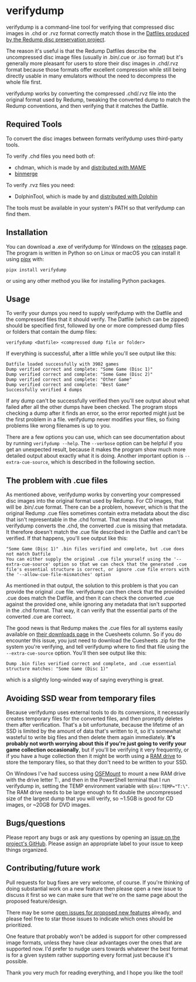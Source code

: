 # verifydump

verifydump is a command-line tool for verifying that compressed disc images in .chd or .rvz format correctly match those in the [Datfiles produced by the Redump disc preservation project](http://redump.org/downloads/).

The reason it's useful is that the Redump Datfiles describe the uncompressed disc image files (usually in .bin/.cue or .iso format) but it's generally more pleasant for users to store their disc images in .chd/.rvz format because those formats offer excellent compression while still being directly usable in many emulators without the need to decompress the whole file first.

verifydump works by converting the compressed .chd/.rvz file into the original format used by Redump, tweaking the converted dump to match the Redump conventions, and then verifying that it matches the Datfile.

## Required Tools

To convert the disc images between formats verifydump uses third-party tools.

To verify .chd files you need both of:
- chdman, which is made by and [distributed with MAME](https://www.mamedev.org/release.html)
- [binmerge](https://github.com/putnam/binmerge)

To verify .rvz files you need:
- DolphinTool, which is made by and [distributed with Dolphin](https://dolphin-emu.org/download/)

The tools must be available in your system's PATH so that verifydump can find them.

## Installation

You can download a .exe of verifydump for Windows on the [releases](releases) page. The program is written in Python so on Linux or macOS you can install it using [pipx](https://pypa.github.io/pipx/) with:
```Shell
pipx install verifydump
```
or using any other method you like for installing Python packages.

## Usage

To verify your dumps you need to supply verifydump with the Datfile and the compressed files that it should verify. The Datfile (which can be zipped) should be specified first, followed by one or more compressed dump files or folders that contain the dump files:
```Shell
verifydump <Datfile> <compressed dump file or folder>
```

If everything is successful, after a little while you'll see output like this:
```
Datfile loaded successfully with 3902 games
Dump verified correct and complete: "Some Game (Disc 1)"
Dump verified correct and complete: "Some Game (Disc 2)"
Dump verified correct and complete: "Other Game"
Dump verified correct and complete: "Best Game"
Successfully verified 4 dumps
```

If any dump can't be successfully verified then you'll see output about what failed after all the other dumps have been checked. The program stops checking a dump after it finds an error, so the error reported might just be the first problem in a file. verifydump never modifies your files, so fixing problems like wrong filenames is up to you.

There are a few options you can use, which can see documentation about by running `verifydump --help`. The `--verbose` option can be helpful if you get an unexpected result, because it makes the program show much more detailed output about exactly what it is doing. Another important option is `--extra-cue-source`, which is described in the following section.

## The problem with .cue files

As mentioned above, verifydump works by converting your compressed disc images into the original format used by Redump. For CD images, that will be .bin/.cue format. There can be a problem, however, which is that the original Redump .cue files sometimes contain extra metadata about the disc that isn't representable in the .chd format. That means that when verifydump converts the .chd, the converted .cue is missing that metadata. It therefore doesn't match the .cue file described in the Datfile and can't be verified. If that happens, you'll see output like this:
```
"Some Game (Disc 1)" .bin files verified and complete, but .cue does not match Datfile
You can either supply the original .cue file yourself using the '--extra-cue-source' option so that we can check that the generated .cue file's essential structure is correct, or ignore .cue file errors with the '--allow-cue-file-mismatches' option
```

As mentioned in that output, the solution to this problem is that you can provide the original .cue file. verifydump can then check that the provided .cue does match the Datfile, and then it can check the converted .cue against the provided one, while ignoring any metadata that isn't supported in the .chd format. That way, it can verify that the essential parts of the converted .cue are correct.

The good news is that Redump makes the .cue files for all systems easily available on [their downloads page](http://redump.org/downloads/) in the Cuesheets column. So if you do encounter this issue, you just need to download the Cuesheets .zip for the system you're verifying, and tell verifydump where to find that file using the `--extra-cue-source` option. You'll then see output like this:
```
Dump .bin files verified correct and complete, and .cue essential structure matches: "Some Game (Disc 1)"
```
which is a slightly long-winded way of saying everything is great.

## Avoiding SSD wear from temporary files

Because verifydump uses external tools to do its conversions, it necessarily creates temporary files for the converted files, and then promptly deletes them after verification. That's a bit unfortunate, because the lifetime of an SSD is limited by the amount of data that's written to it, so it's somewhat wasteful to write big files and then delete them again immediately. **It's probably not worth worrying about this if you're just going to verify your game collection occasionally**, but if you'll be verifying it very frequently, or if you have a huge collection then it might be worth using a [RAM drive](https://en.wikipedia.org/wiki/RAM_drive) to store the temporary files, so that they don't need to be written to your SSD.

On Windows I've had success using [OSFMount](https://www.osforensics.com/tools/mount-disk-images.html) to mount a new RAM drive with the drive letter T:, and then in the PowerShell terminal that I run verifydump in, setting the TEMP environment variable with `$Env:TEMP="T:\"`. The RAM drive needs to be large enough to fit double the uncompressed size of the largest dump that you will verify, so ~1.5GB is good for CD images, or ~20GB for DVD images.

## Bugs/questions

Please report any bugs or ask any questions by opening an [issue on the project's GitHub](issues). Please assign an appropriate label to your issue to keep things organized.

## Contributing/future work

Pull requests for bug fixes are very welcome, of course. If you're thinking of doing substantial work on a new feature then please open a new issue to discuss it first so we can make sure that we're on the same page about the proposed feature/design.

There may be some [open issues for proposed new features](labels/enhancement) already, and please feel free to star those issues to indicate which ones should be prioritized.

One feature that probably won't be added is support for other compressed image formats, unless they have clear advantages over the ones that are supported now. I'd prefer to nudge users towards whatever the best format is for a given system rather supporting every format just because it's possible.

Thank you very much for reading everything, and I hope you like the tool!
